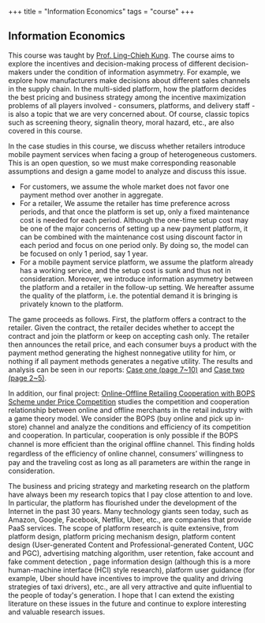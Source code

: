 +++
title = "Information Economics"
tags = "course"
+++

## Information Economics

This course was taught by [Prof. Ling-Chieh Kung](http://www.im.ntu.edu.tw/~lckung/).
The course aims to explore the incentives and decision-making process of 
different decision-makers under the condition of information asymmetry.
For example, 
we explore how manufacturers make decisions about different sales channels in the supply chain. 
In the multi-sided platform, 
how the platform decides the best pricing and business strategy among the incentive maximization problems 
of all players involved - consumers, platforms, and delivery staff - 
is also a topic that we are very concerned about.
Of course, classic topics such as screening theory, signalin theory, moral hazard, etc., are also covered in this course.

In the case studies in this course, 
we discuss whether retailers introduce mobile payment services when facing a group of heterogeneous customers. 
This is an open question, so we must make corresponding reasonable assumptions and design a game model to analyze and discuss this issue.
- For customers, we assume the whole market does not favor one payment method over another in aggregate. 
- For a retailer, We assume the retailer has time preference across periods, and that once the platform is set up, 
only a fixed maintenance cost is needed for each period. 
Although the one-time setup cost may be one of the major concerns of setting up a new payment platform, 
it can be combined with the maintenance cost using discount factor in each period and focus on one period only. 
By doing so, the model can be focused on only 1 period, say 1 year.
- For a mobile payment service platform, 
we assume the platform already has a working service, and the setup cost is sunk and thus not in consideration.
Moreover, we introduce information asymmetry between the platform and a retailer in the follow-up setting. 
We hereafter assume the quality of the platform, i.e. the potential demand it is bringing is privately known to the platform.

The game proceeds as follows. First, the platform offers a contract to the retailer. 
Given the contract, the retailer decides whether to accept the contract and join the platform or keep on accepting cash only. 
The retailer then announces the retail price, 
and each consumer buys a product with the payment method generating the highest nonnegative utility for him, 
or nothing if all payment methods generates a negative utility.
The results and analysis can be seen in our reports: 
[Case one (page 7~10)](/pdf/ie/IE_HW2.pdf) and [Case two (page 2~5)](/pdf/ie/IE_HW4.pdf).

In addition, our final project: [Online-Offline Retailing Cooperation with BOPS Scheme under Price Competition](/pdf/ie/ie.pdf)
studies the competition and cooperation relationship between online and offline merchants in the retail industry with a game theory model.
We consider the BOPS (buy online and pick up in-store) channel and analyze the conditions and efficiency of its competition and cooperation.
In particular, cooperation is only possible if the BOPS channel is more eﬀicient than the original offline channel. 
This finding holds regardless of the eﬀiciency of online channel, 
consumers’ willingness to pay and the traveling cost as long as all parameters are within the range in consideration.

The business and pricing strategy and marketing research on the platform have always been my research topics 
that I pay close attention to and love. 
In particular, the platform has flourished under the development of the Internet in the past 30 years. 
Many technology giants seen today, such as Amazon, Google, Facebook, Netflix, Uber, etc., 
are companies that provide PaaS services. 
The scope of platform research is quite extensive, from platform design, platform pricing mechanism design, 
platform content design (User-generated Content and Professional-generated Content, UGC and PGC), 
advertising matching algorithm, user retention, fake account and fake comment detection ,
page information design (although this is a more human-machine interface (HCI) style research), 
platform user guidance (for example, Uber should have incentives to improve the quality and driving strategies of taxi drivers), etc., 
are all very attractive and quite influential to the people of today's generation. 
I hope that I can extend the existing literature on these issues in the future 
and continue to explore interesting and valuable research issues.

